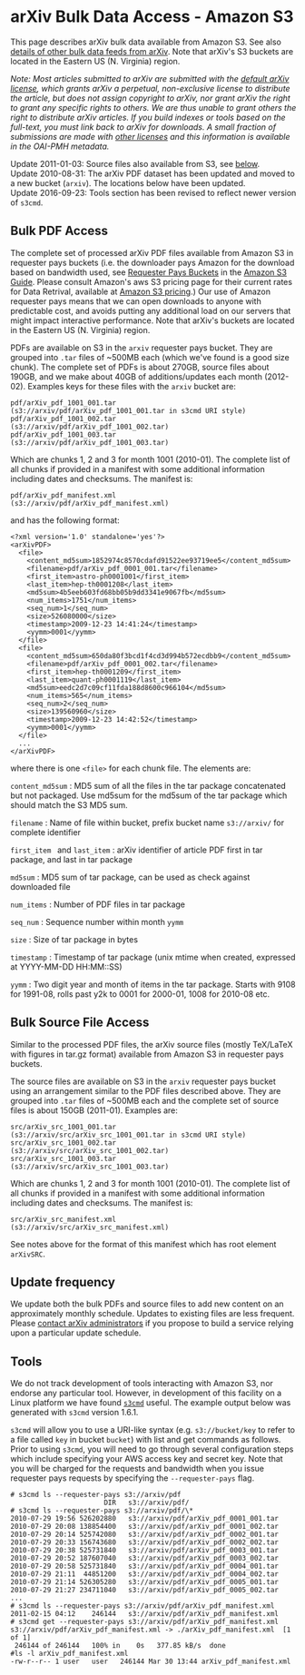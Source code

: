arXiv Bulk Data Access - Amazon S3
==================================

This page describes arXiv bulk data available from Amazon S3. See also
[details of other bulk data feeds from arXiv](bulk_data). Note that
arXiv's S3 buckets are located in the Eastern US (N. Virginia) region.

*Note: Most articles submitted to arXiv are submitted with the [default
arXiv
license](http://arxiv.org/licenses/nonexclusive-distrib/1.0/license.html),
which grants arXiv a perpetual, non-exclusive license to distribute the
article, but does not assign copyright to arXiv, nor grant arXiv the
right to grant any specific rights to others. We are thus unable to
grant others the right to distribute arXiv articles. If you build
indexes or tools based on the full-text, you must link back to arXiv for
downloads. A small fraction of submissions are made with [other
licenses](license) and this information is available in the
OAI-PMH metadata.*

Update 2011-01-03: Source files also available from S3, see
[below](#src).  
Update 2010-08-31: The arXiv PDF dataset has been updated and moved to a
new bucket (`arxiv`). The locations below have been updated.  
Update 2016-09-23: Tools section has been revised to reflect newer
version of `s3cmd`.

Bulk PDF Access
---------------

The complete set of processed arXiv PDF files available from Amazon S3
in requester pays buckets (i.e. the downloader pays Amazon for the
download based on bandwidth used, see [Requester Pays
Buckets](http://docs.amazonwebservices.com/AmazonS3/latest/dev/RequesterPaysBuckets.html)
in the [Amazon S3
Guide](http://docs.amazonwebservices.com/AmazonS3/latest/dev/). Please
consult Amazon's aws S3 pricing page for their current rates for Data
Retrival, available at [Amazon S3
pricing](https://aws.amazon.com/s3/pricing/).) Our use of Amazon
requester pays means that we can open downloads to anyone with
predictable cost, and avoids putting any additional load on our servers
that might impact interactive performance. Note that arXiv's buckets are
located in the Eastern US (N. Virginia) region.

PDFs are available on S3 in the `arxiv` requester pays bucket. They are
grouped into `.tar` files of \~500MB each (which we've found is a good
size chunk). The complete set of PDFs is about 270GB, source files about
190GB, and we make about 40GB of additions/updates each month (2012-02).
Examples keys for these files with the `arxiv` bucket are:

    pdf/arXiv_pdf_1001_001.tar         (s3://arxiv/pdf/arXiv_pdf_1001_001.tar in s3cmd URI style)
    pdf/arXiv_pdf_1001_002.tar         (s3://arxiv/pdf/arXiv_pdf_1001_002.tar)
    pdf/arXiv_pdf_1001_003.tar         (s3://arxiv/pdf/arXiv_pdf_1001_003.tar)

Which are chunks 1, 2 and 3 for month 1001 (2010-01). The complete list
of all chunks if provided in a manifest with some additional information
including dates and checksums. The manifest is:

    pdf/arXiv_pdf_manifest.xml         (s3://arxiv/pdf/arXiv_pdf_manifest.xml)

and has the following format:

    <?xml version='1.0' standalone='yes'?>
    <arXivPDF>
      <file>
        <content_md5sum>1852974c8570cdafd91522ee93719ee5</content_md5sum>
        <filename>pdf/arXiv_pdf_0001_001.tar</filename>
        <first_item>astro-ph0001001</first_item>
        <last_item>hep-th0001208</last_item>
        <md5sum>4b5eeb603fd68bb05b9dd3341e9067fb</md5sum>
        <num_items>1751</num_items>
        <seq_num>1</seq_num>
        <size>526080000</size>
        <timestamp>2009-12-23 14:41:24</timestamp>
        <yymm>0001</yymm>
      </file>
      <file>
        <content_md5sum>650da80f3bcd1f4cd3d994b572ecdbb9</content_md5sum>
        <filename>pdf/arXiv_pdf_0001_002.tar</filename>
        <first_item>hep-th0001209</first_item>
        <last_item>quant-ph0001119</last_item>
        <md5sum>eedc2d7c09cf11fda188d8600c966104</md5sum>
        <num_items>565</num_items>
        <seq_num>2</seq_num>
        <size>139560960</size>
        <timestamp>2009-12-23 14:42:52</timestamp>
        <yymm>0001</yymm>
      </file>
      ...
    </arXivPDF>

where there is one `<file>` for each chunk file. The elements are:

`content_md5sum`
:   MD5 sum of all the files in the tar package concatenated but not
    packaged. Use md5sum for the md5sum of the tar package which should
    match the S3 MD5 sum.

`filename`
:   Name of file within bucket, prefix bucket name `s3://arxiv/` for
    complete identifier

`first_item ` and `last_item`
:   arXiv identifier of article PDF first in tar package, and last in
    tar package

`md5sum`
:   MD5 sum of tar package, can be used as check against downloaded file

`num_items`
:   Number of PDF files in tar package

`seq_num`
:   Sequence number within month `yymm`

`size`
:   Size of tar package in bytes

`timestamp`
:   Timestamp of tar package (unix mtime when created, expressed at
    YYYY-MM-DD HH:MM::SS)

`yymm`
:   Two digit year and month of items in the tar package. Starts with
    9108 for 1991-08, rolls past y2k to 0001 for 2000-01, 1008 for
    2010-08 etc.

<span id="src">Bulk Source File Access</span>
---------------------------------------------

Similar to the processed PDF files, the arXiv source files (mostly
TeX/LaTeX with figures in tar.gz format) available from Amazon S3 in
requester pays buckets.

The source files are available on S3 in the `arxiv` requester pays
bucket using an arrangement similar to the PDF files described above.
They are grouped into `.tar` files of \~500MB each and the complete set
of source files is about 150GB (2011-01). Examples are:

    src/arXiv_src_1001_001.tar         (s3://arxiv/src/arXiv_src_1001_001.tar in s3cmd URI style)
    src/arXiv_src_1001_002.tar         (s3://arxiv/src/arXiv_src_1001_002.tar)
    src/arXiv_src_1001_003.tar         (s3://arxiv/src/arXiv_src_1001_003.tar)

Which are chunks 1, 2 and 3 for month 1001 (2010-01). The complete list
of all chunks if provided in a manifest with some additional information
including dates and checksums. The manifest is:

    src/arXiv_src_manifest.xml         (s3://arxiv/src/arXiv_src_manifest.xml)

See notes above for the format of this manifest which has root element
`arXivSRC`.

Update frequency
----------------

We update both the bulk PDFs and source files to add new content on an
approximately monthly schedule. Updates to existing files are less
frequent. Please [contact arXiv administrators](contact) if you
propose to build a service relying upon a particular update schedule.

Tools<span id="tools"></span>
-----------------------------

We do not track development of tools interacting with Amazon S3, nor
endorse any particular tool. However, in development of this facility on
a Linux platform we have found [`s3cmd`](http://s3tools.org/s3cmd)
useful. The example output below was generated with `s3cmd` version
1.6.1.

`s3cmd` will allow you to use a URI-like syntax (e.g. `s3://bucket/key`
to refer to a file called `key` in bucket `bucket`) with list and get
commands as follows. Prior to using `s3cmd`, you will need to go through
several configuration steps which include specifying your AWS access key
and secret key. Note that you will be charged for the requests and
bandwidth when you issue requester pays requests by specifying the
`--requester-pays` flag.

    # s3cmd ls --requester-pays s3://arxiv/pdf 
                           DIR   s3://arxiv/pdf/
    # s3cmd ls --requester-pays s3://arxiv/pdf/\*
    2010-07-29 19:56 526202880   s3://arxiv/pdf/arXiv_pdf_0001_001.tar
    2010-07-29 20:08 138854400   s3://arxiv/pdf/arXiv_pdf_0001_002.tar
    2010-07-29 20:14 525742080   s3://arxiv/pdf/arXiv_pdf_0002_001.tar
    2010-07-29 20:33 156743680   s3://arxiv/pdf/arXiv_pdf_0002_002.tar
    2010-07-29 20:38 525731840   s3://arxiv/pdf/arXiv_pdf_0003_001.tar
    2010-07-29 20:52 187607040   s3://arxiv/pdf/arXiv_pdf_0003_002.tar
    2010-07-29 20:58 525731840   s3://arxiv/pdf/arXiv_pdf_0004_001.tar
    2010-07-29 21:11  44851200   s3://arxiv/pdf/arXiv_pdf_0004_002.tar
    2010-07-29 21:14 526305280   s3://arxiv/pdf/arXiv_pdf_0005_001.tar
    2010-07-29 21:27 234711040   s3://arxiv/pdf/arXiv_pdf_0005_002.tar
    ...
    # s3cmd ls --requester-pays s3://arxiv/pdf/arXiv_pdf_manifest.xml
    2011-02-15 04:12    246144   s3://arxiv/pdf/arXiv_pdf_manifest.xml
    # s3cmd get --requester-pays s3://arxiv/pdf/arXiv_pdf_manifest.xml
    s3://arxiv/pdf/arXiv_pdf_manifest.xml -> ./arXiv_pdf_manifest.xml  [1 of 1]
     246144 of 246144   100% in    0s   377.85 kB/s  done
    #ls -l arXiv_pdf_manifest.xml 
    -rw-r--r-- 1 user   user   246144 Mar 30 13:44 arXiv_pdf_manifest.xml
